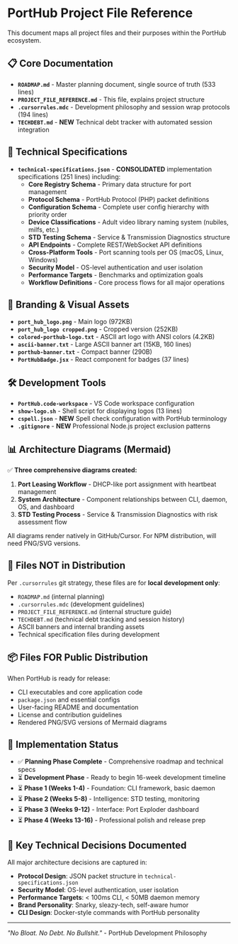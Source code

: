 # PortHub Project File Reference

This document maps all project files and their purposes within the PortHub ecosystem.

## 📋 Core Documentation

- **`ROADMAP.md`** - Master planning document, single source of truth (533 lines)
- **`PROJECT_FILE_REFERENCE.md`** - This file, explains project structure
- **`.cursorrules.mdc`** - Development philosophy and session wrap protocols
  (194 lines)
- **`TECHDEBT.md`** - **NEW** Technical debt tracker with automated session
  integration

## 🔧 Technical Specifications

- **`technical-specifications.json`** - **CONSOLIDATED** implementation
  specifications (251 lines) including:
  - **Core Registry Schema** - Primary data structure for port management
  - **Protocol Schema** - PortHub Protocol (PHP) packet definitions
  - **Configuration Schema** - Complete user config hierarchy with
    priority order
  - **Device Classifications** - Adult video library naming system
    (nubiles, milfs, etc.)
  - **STD Testing Schema** - Service & Transmission Diagnostics structure
  - **API Endpoints** - Complete REST/WebSocket API definitions
  - **Cross-Platform Tools** - Port scanning tools per OS
    (macOS, Linux, Windows)
  - **Security Model** - OS-level authentication and user isolation
  - **Performance Targets** - Benchmarks and optimization goals
  - **Workflow Definitions** - Core process flows for all major
    operations

## 🎨 Branding & Visual Assets

- **`port_hub_logo.png`** - Main logo (972KB)
- **`port_hub_logo cropped.png`** - Cropped version (252KB)
- **`colored-porthub-logo.txt`** - ASCII art logo with ANSI colors (4.2KB)
- **`ascii-banner.txt`** - Large ASCII banner art (15KB, 160 lines)
- **`porthub-banner.txt`** - Compact banner (290B)
- **`PortHubBadge.jsx`** - React component for badges (37 lines)

## 🛠️ Development Tools

- **`PortHub.code-workspace`** - VS Code workspace configuration
- **`show-logo.sh`** - Shell script for displaying logos (13 lines)
- **`cspell.json`** - **NEW** Spell check configuration with PortHub terminology
- **`.gitignore`** - **NEW** Professional Node.js project exclusion patterns

## 📊 Architecture Diagrams (Mermaid)

✅ **Three comprehensive diagrams created:**

1. **Port Leasing Workflow** - DHCP-like port assignment with heartbeat
   management
2. **System Architecture** - Component relationships between CLI, daemon,
   OS, and dashboard
3. **STD Testing Process** - Service & Transmission Diagnostics with risk
   assessment flow

All diagrams render natively in GitHub/Cursor. For NPM distribution, will
need PNG/SVG versions.

## 🚫 Files NOT in Distribution

Per `.cursorrules` git strategy, these files are for **local development
only**:

- `ROADMAP.md` (internal planning)
- `.cursorrules.mdc` (development guidelines)
- `PROJECT_FILE_REFERENCE.md` (internal structure guide)
- `TECHDEBT.md` (technical debt tracking and session history)
- ASCII banners and internal branding assets
- Technical specification files during development

## 📦 Files FOR Public Distribution

When PortHub is ready for release:

- CLI executables and core application code
- `package.json` and essential configs
- User-facing README and documentation
- License and contribution guidelines
- Rendered PNG/SVG versions of Mermaid diagrams

## 🎯 Implementation Status

- ✅ **Planning Phase Complete** - Comprehensive roadmap and technical
  specs
- ⏳ **Development Phase** - Ready to begin 16-week development
  timeline
- ⏳ **Phase 1 (Weeks 1-4)** - Foundation: CLI framework, basic
  daemon
- ⏳ **Phase 2 (Weeks 5-8)** - Intelligence: STD testing, monitoring
- ⏳ **Phase 3 (Weeks 9-12)** - Interface: Port Exploder dashboard
- ⏳ **Phase 4 (Weeks 13-16)** - Professional polish and release
  prep

## 🧠 Key Technical Decisions Documented

All major architecture decisions are captured in:

- **Protocol Design**: JSON packet structure in
  `technical-specifications.json`
- **Security Model**: OS-level authentication, user isolation
- **Performance Targets**: < 100ms CLI, < 50MB daemon memory
- **Brand Personality**: Snarky, sleazy-tech, self-aware humor
- **CLI Design**: Docker-style commands with PortHub personality

---

*"No Bloat. No Debt. No Bullshit."* - PortHub Development Philosophy
